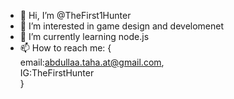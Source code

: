 - 👋 Hi, I’m @TheFirst1Hunter
- 👀 I’m interested in game design and develomenet
- 🌱 I’m currently learning node.js
- 📫 How to reach me: { <br>
  email:abdullaa.taha.at@gmail.com,<br>
  IG:TheFirstHunter<br>
  }

